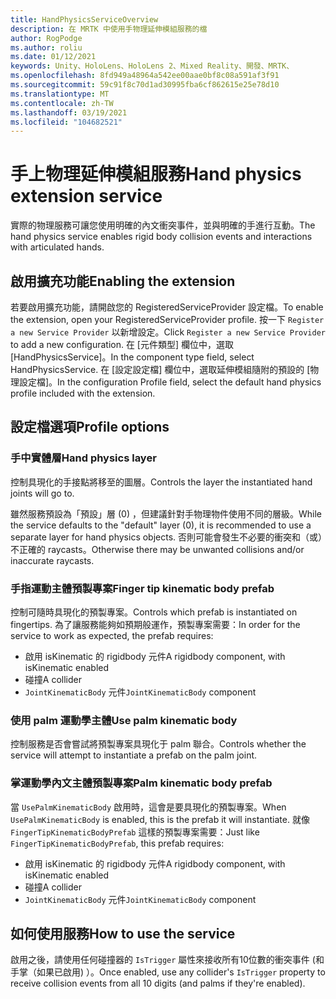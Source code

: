 ```yaml
---
title: HandPhysicsServiceOverview
description: 在 MRTK 中使用手物理延伸模組服務的檔
author: RogPodge
ms.author: roliu
ms.date: 01/12/2021
keywords: Unity、HoloLens、HoloLens 2、Mixed Reality、開發、MRTK、
ms.openlocfilehash: 8fd949a48964a542ee00aae0bf8c08a591af3f91
ms.sourcegitcommit: 59c91f8c70d1ad30995fba6cf862615e25e78d10
ms.translationtype: MT
ms.contentlocale: zh-TW
ms.lasthandoff: 03/19/2021
ms.locfileid: "104682521"
---
```

# <a name="hand-physics-extension-service"></a><span data-ttu-id="96c62-104">手上物理延伸模組服務</span><span class="sxs-lookup"><span data-stu-id="96c62-104">Hand physics extension service</span></span>

<span data-ttu-id="96c62-105">實際的物理服務可讓您使用明確的內文衝突事件，並與明確的手進行互動。</span><span class="sxs-lookup"><span data-stu-id="96c62-105">The hand physics service enables rigid body collision events and interactions with articulated hands.</span></span>

## <a name="enabling-the-extension"></a><span data-ttu-id="96c62-106">啟用擴充功能</span><span class="sxs-lookup"><span data-stu-id="96c62-106">Enabling the extension</span></span>

<span data-ttu-id="96c62-107">若要啟用擴充功能，請開啟您的 RegisteredServiceProvider 設定檔。</span><span class="sxs-lookup"><span data-stu-id="96c62-107">To enable the extension, open your RegisteredServiceProvider profile.</span></span> <span data-ttu-id="96c62-108">按一下 `Register a new Service Provider` 以新增設定。</span><span class="sxs-lookup"><span data-stu-id="96c62-108">Click `Register a new Service Provider` to add a new configuration.</span></span> <span data-ttu-id="96c62-109">在 [元件類型] 欄位中，選取 [HandPhysicsService]。</span><span class="sxs-lookup"><span data-stu-id="96c62-109">In the component type field, select HandPhysicsService.</span></span> <span data-ttu-id="96c62-110">在 [設定設定檔] 欄位中，選取延伸模組隨附的預設的 [物理設定檔]。</span><span class="sxs-lookup"><span data-stu-id="96c62-110">In the configuration Profile field, select the default hand physics profile included with the extension.</span></span>

## <a name="profile-options"></a><span data-ttu-id="96c62-111">設定檔選項</span><span class="sxs-lookup"><span data-stu-id="96c62-111">Profile options</span></span>

### <a name="hand-physics-layer"></a><span data-ttu-id="96c62-112">手中實體層</span><span class="sxs-lookup"><span data-stu-id="96c62-112">Hand physics layer</span></span>

<span data-ttu-id="96c62-113">控制具現化的手接點將移至的圖層。</span><span class="sxs-lookup"><span data-stu-id="96c62-113">Controls the layer the instantiated hand joints will go to.</span></span>

<span data-ttu-id="96c62-114">雖然服務預設為「預設」層 (0) ，但建議針對手物理物件使用不同的層級。</span><span class="sxs-lookup"><span data-stu-id="96c62-114">While the service defaults to the "default" layer (0), it is recommended to use a separate layer for hand physics objects.</span></span> <span data-ttu-id="96c62-115">否則可能會發生不必要的衝突和（或）不正確的 raycasts。</span><span class="sxs-lookup"><span data-stu-id="96c62-115">Otherwise there may be unwanted collisions and/or inaccurate raycasts.</span></span>

### <a name="finger-tip-kinematic-body-prefab"></a><span data-ttu-id="96c62-116">手指運動主體預製專案</span><span class="sxs-lookup"><span data-stu-id="96c62-116">Finger tip kinematic body prefab</span></span>

<span data-ttu-id="96c62-117">控制可隨時具現化的預製專案。</span><span class="sxs-lookup"><span data-stu-id="96c62-117">Controls which prefab is instantiated on fingertips.</span></span> <span data-ttu-id="96c62-118">為了讓服務能夠如預期般運作，預製專案需要：</span><span class="sxs-lookup"><span data-stu-id="96c62-118">In order for the service to work as expected, the prefab requires:</span></span>

- <span data-ttu-id="96c62-119">啟用 isKinematic 的 rigidbody 元件</span><span class="sxs-lookup"><span data-stu-id="96c62-119">A rigidbody component, with isKinematic enabled</span></span>
- <span data-ttu-id="96c62-120">碰撞</span><span class="sxs-lookup"><span data-stu-id="96c62-120">A collider</span></span>
- <span data-ttu-id="96c62-121">`JointKinematicBody` 元件</span><span class="sxs-lookup"><span data-stu-id="96c62-121">`JointKinematicBody` component</span></span>

### <a name="use-palm-kinematic-body"></a><span data-ttu-id="96c62-122">使用 palm 運動學主體</span><span class="sxs-lookup"><span data-stu-id="96c62-122">Use palm kinematic body</span></span>

<span data-ttu-id="96c62-123">控制服務是否會嘗試將預製專案具現化于 palm 聯合。</span><span class="sxs-lookup"><span data-stu-id="96c62-123">Controls whether the service will attempt to instantiate a prefab on the palm joint.</span></span>

### <a name="palm-kinematic-body-prefab"></a><span data-ttu-id="96c62-124">掌運動學內文主體預製專案</span><span class="sxs-lookup"><span data-stu-id="96c62-124">Palm kinematic body prefab</span></span>

<span data-ttu-id="96c62-125">當 `UsePalmKinematicBody` 啟用時，這會是要具現化的預製專案。</span><span class="sxs-lookup"><span data-stu-id="96c62-125">When `UsePalmKinematicBody` is enabled, this is the prefab it will instantiate.</span></span> <span data-ttu-id="96c62-126">就像 `FingerTipKinematicBodyPrefab` 這樣的預製專案需要：</span><span class="sxs-lookup"><span data-stu-id="96c62-126">Just like `FingerTipKinematicBodyPrefab`, this prefab requires:</span></span>

- <span data-ttu-id="96c62-127">啟用 isKinematic 的 rigidbody 元件</span><span class="sxs-lookup"><span data-stu-id="96c62-127">A rigidbody component, with isKinematic enabled</span></span>
- <span data-ttu-id="96c62-128">碰撞</span><span class="sxs-lookup"><span data-stu-id="96c62-128">A collider</span></span>
- <span data-ttu-id="96c62-129">`JointKinematicBody` 元件</span><span class="sxs-lookup"><span data-stu-id="96c62-129">`JointKinematicBody` component</span></span>

## <a name="how-to-use-the-service"></a><span data-ttu-id="96c62-130">如何使用服務</span><span class="sxs-lookup"><span data-stu-id="96c62-130">How to use the service</span></span>

<span data-ttu-id="96c62-131">啟用之後，請使用任何碰撞器的 `IsTrigger` 屬性來接收所有10位數的衝突事件 (和手掌（如果已啟用) ）。</span><span class="sxs-lookup"><span data-stu-id="96c62-131">Once enabled, use any collider's `IsTrigger` property to receive collision events from all 10 digits (and palms if they're enabled).</span></span>
